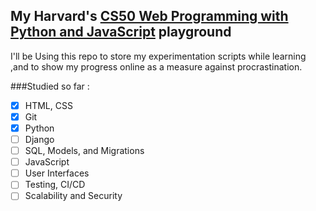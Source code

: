 ## My Harvard's [CS50 Web Programming with Python and JavaScript](https://cs50.harvard.edu/web/2020/) playground
I'll be Using this repo to store my experimentation scripts while learning ,and to show my progress online as a measure against procrastination.

###Studied so far :

- [x]  HTML, CSS
- [x]  Git
- [x]  Python
- [ ]  Django
- [ ]  SQL, Models, and Migrations
- [ ]  JavaScript
- [ ]  User Interfaces
- [ ]  Testing, CI/CD
- [ ]  Scalability and Security
